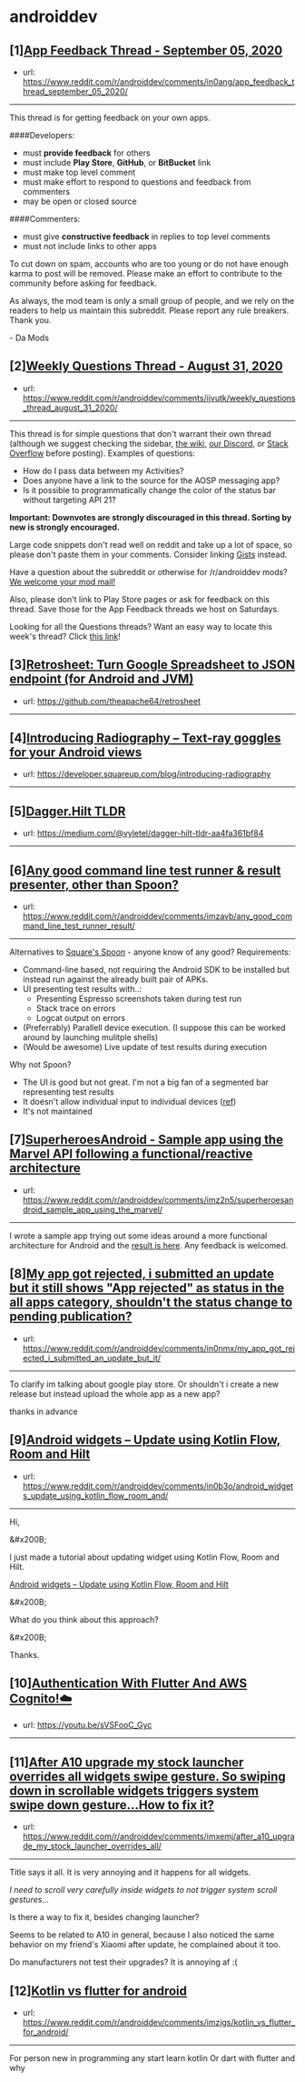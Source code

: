# androiddev
## [1][App Feedback Thread - September 05, 2020](https://www.reddit.com/r/androiddev/comments/in0ang/app_feedback_thread_september_05_2020/)
- url: https://www.reddit.com/r/androiddev/comments/in0ang/app_feedback_thread_september_05_2020/
---
This thread is for getting feedback on your own apps.

####Developers:

- must **provide feedback** for others
- must include **Play Store**, **GitHub**, or **BitBucket** link
- must make top level comment
- must make effort to respond to questions and feedback from commenters
- may be open or closed source

####Commenters:

- must give **constructive feedback** in replies to top level comments
- must not include links to other apps

To cut down on spam, accounts who are too young or do not have enough karma to post will be removed. Please make an effort to contribute to the community before asking for feedback.

As always, the mod team is only a small group of people, and we rely on the readers to help us maintain this subreddit. Please report any rule breakers. Thank you.

\- Da Mods
## [2][Weekly Questions Thread - August 31, 2020](https://www.reddit.com/r/androiddev/comments/ijvutk/weekly_questions_thread_august_31_2020/)
- url: https://www.reddit.com/r/androiddev/comments/ijvutk/weekly_questions_thread_august_31_2020/
---
This thread is for simple questions that don't warrant their own thread (although we suggest checking the sidebar, [the wiki](http://www.reddit.com/r/androiddev/wiki/), [our Discord](https://discord.gg/D2cNrqX), or [Stack Overflow](http://stackoverflow.com) before posting). Examples of questions:

* How do I pass data between my Activities?
* Does anyone have a link to the source for the AOSP messaging app?
* Is it possible to programmatically change the color of the status bar without targeting API 21?

**Important: Downvotes are strongly discouraged in this thread. Sorting by new is strongly encouraged.**

Large code snippets don't read well on reddit and take up a lot of space, so please don't paste them in your comments. Consider linking [Gists](https://gist.github.com) instead.

Have a question about the subreddit or otherwise for /r/androiddev mods? [We welcome your mod mail!](http://www.reddit.com/message/compose?to=%2Fr%2Fandroiddev)

Also, please don't link to Play Store pages or ask for feedback on this thread. Save those for the App Feedback threads we host on Saturdays.

Looking for all the Questions threads? Want an easy way to locate this week's thread? Click [this link](https://www.reddit.com/r/androiddev/search?q=title%3A%22questions+thread%22+author%3A%22AutoModerator%22&amp;restrict_sr=on&amp;sort=new&amp;t=all)!
## [3][Retrosheet: Turn Google Spreadsheet to JSON endpoint (for Android and JVM)](https://www.reddit.com/r/androiddev/comments/imv4u6/retrosheet_turn_google_spreadsheet_to_json/)
- url: https://github.com/theapache64/retrosheet
---

## [4][Introducing Radiography – Text-ray goggles for your Android views](https://www.reddit.com/r/androiddev/comments/imlacr/introducing_radiography_textray_goggles_for_your/)
- url: https://developer.squareup.com/blog/introducing-radiography
---

## [5][Dagger.Hilt TLDR](https://www.reddit.com/r/androiddev/comments/imzzvf/daggerhilt_tldr/)
- url: https://medium.com/@vyletel/dagger-hilt-tldr-aa4fa361bf84
---

## [6][Any good command line test runner &amp; result presenter, other than Spoon?](https://www.reddit.com/r/androiddev/comments/imzavb/any_good_command_line_test_runner_result/)
- url: https://www.reddit.com/r/androiddev/comments/imzavb/any_good_command_line_test_runner_result/
---
Alternatives to [Square's Spoon](https://square.github.io/spoon/) - anyone know of any good? Requirements:

- Command-line based, not requiring the Android SDK to be installed but instead run against the already built pair of APKs.
- UI presenting test results with..:
	- Presenting Espresso screenshots taken during test run
	- Stack trace on errors
	- Logcat output on errors
- (Preferrably) Parallell device execution. (I suppose this can be worked around by launching mulitple shells)
- (Would be awesome) Live update of test results during execution

Why not Spoon?
- The UI is good but not great. I'm not a big fan of a segmented bar representing test results
- It doesn't allow individual input to individual devices ([ref](https://stackoverflow.com/questions/15188756/how-to-pass-an-argument-to-an-androidtestcase))
- It's not maintained
## [7][SuperheroesAndroid - Sample app using the Marvel API following a functional/reactive architecture](https://www.reddit.com/r/androiddev/comments/imz2n5/superheroesandroid_sample_app_using_the_marvel/)
- url: https://www.reddit.com/r/androiddev/comments/imz2n5/superheroesandroid_sample_app_using_the_marvel/
---
I wrote a sample app trying out some ideas around a more functional architecture for Android and the [result is here](https://github.com/LordRaydenMK/SuperheroesAndroid).  Any feedback is welcomed.
## [8][My app got rejected, i submitted an update but it still shows "App rejected" as status in the all apps category, shouldn't the status change to pending publication?](https://www.reddit.com/r/androiddev/comments/in0nmx/my_app_got_rejected_i_submitted_an_update_but_it/)
- url: https://www.reddit.com/r/androiddev/comments/in0nmx/my_app_got_rejected_i_submitted_an_update_but_it/
---
To clarify im talking about google play store. Or shouldn't i create a new release but instead upload the whole app as a new app?

thanks in advance
## [9][Android widgets – Update using Kotlin Flow, Room and Hilt](https://www.reddit.com/r/androiddev/comments/in0b3o/android_widgets_update_using_kotlin_flow_room_and/)
- url: https://www.reddit.com/r/androiddev/comments/in0b3o/android_widgets_update_using_kotlin_flow_room_and/
---
Hi,

&amp;#x200B;

I just made a tutorial about updating widget using Kotlin Flow, Room and Hilt.

[Android widgets – Update using Kotlin Flow, Room and Hilt](https://inspirecoding.app/android-widgets-update-using-kotlin-flow-room-and-hilt/)

&amp;#x200B;

What do you think about this approach?

&amp;#x200B;

Thanks.
## [10][Authentication With Flutter And AWS Cognito!☁️](https://www.reddit.com/r/androiddev/comments/imyvl7/authentication_with_flutter_and_aws_cognito/)
- url: https://youtu.be/sVSFooC_Gyc
---

## [11][After A10 upgrade my stock launcher overrides all widgets swipe gesture. So swiping down in scrollable widgets triggers system swipe down gesture...How to fix it?](https://www.reddit.com/r/androiddev/comments/imxemj/after_a10_upgrade_my_stock_launcher_overrides_all/)
- url: https://www.reddit.com/r/androiddev/comments/imxemj/after_a10_upgrade_my_stock_launcher_overrides_all/
---
Title says it all. It is very annoying and it happens for all widgets. 

*I need to scroll very carefully inside widgets to not trigger system scroll gestures...*

Is there a way to fix it, besides changing launcher? 

Seems to be related to A10 in general, because I also noticed the same behavior on my friend's Xiaomi after update, he complained about it too.

Do manufacturers not test their upgrades? It is annoying af :(
## [12][Kotlin vs flutter for android](https://www.reddit.com/r/androiddev/comments/imzjgs/kotlin_vs_flutter_for_android/)
- url: https://www.reddit.com/r/androiddev/comments/imzjgs/kotlin_vs_flutter_for_android/
---
For person new in programming any start learn kotlin
Or dart with flutter and why

